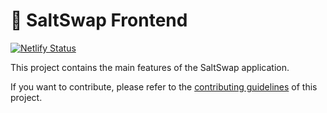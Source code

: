 # 🧂 SaltSwap Frontend

[![Netlify Status](https://api.netlify.com/api/v1/badges/66319811-32db-485e-ae07-ae9431b16f46/deploy-status)](https://app.netlify.com/sites/naughty-goodall-df47f6/deploys)

This project contains the main features of the SaltSwap application.

If you want to contribute, please refer to the [contributing guidelines](./CONTRIBUTING.md) of this project.
